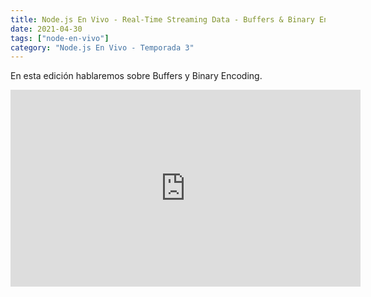 ```yaml
---
title: Node.js En Vivo - Real-Time Streaming Data - Buffers & Binary Encoding [es]
date: 2021-04-30
tags: ["node-en-vivo"]
category: "Node.js En Vivo - Temporada 3"
---
```


En esta edición hablaremos sobre Buffers y Binary Encoding.

<iframe class="mt-2" width="560" height="315" src="https://www.youtube.com/embed/x2ywVHFGuvk" title="YouTube video player" frameborder="0" allow="accelerometer; autoplay; clipboard-write; encrypted-media; gyroscope; picture-in-picture" allowfullscreen></iframe>
